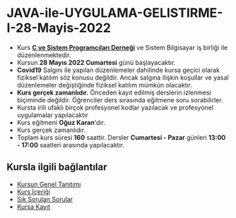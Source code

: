 # JAVA-ile-UYGULAMA-GELISTIRME-I-28-Mayis-2022

+ Kurs [__C ve Sistem Programcıları Derneği__](http://www.csystem.org/) ve Sistem Bilgisayar iş birliği ile düzenlenmektedir.
+ Kursun __28 Mayıs 2022 Cumartesi__ günü başlayacaktır.
+ __Covid19__ Salgını ile yapılan düzenlemeler dahilinde kursa geçici olarak fiziksel katılım söz konusu değildir. Ancak salgına ilişkin koşullar ve yasal düzenlemeler değiştiğinde fiziksel katılım mümkün olacaktır.
+ __Kurs gerçek zamanlıdır.__ Önceden kayıt edilmiş derslerin izlenmesi biçiminde değildir. Öğrenciler ders sırasında eğitmene soru sorabilirler.
+ Kursta irili ufaklı birçok profesyonel kodlar yazılacak ve profesyonel uygulamalar yapılacaktır
+ Kurs eğitmeni __Oğuz Karan__'dır.
+ Kurs gerçek zamanlıdır.
+ Toplam kurs süresi __160__ saattir. Dersler __Cumartesi - Pazar__ günleri __13:00 - 17:00__ saatleri arasında yapılacaktır.

## Kursla ilgili bağlantılar
+ [Kursun Genel Tanıtımı](https://github.com/CSD-1993/JAVA-ile-UYGULAMA-GELISTIRME-I-28-Mayis-2022/blob/main/kurs_tanitimi.md)
+ [Kurs İçeriği](https://github.com/CSD-1993/JAVA-ile-UYGULAMA-GELISTIRME-I-28-Mayis-2022/blob/main/kurs_icerigi.md)
+ [Sık Sorulan Sorular](https://github.com/CSD-1993/JAVA-ile-UYGULAMA-GELISTIRME-I-28-Mayis-2022/blob/main/sss.md)
+ [Kursa Kayıt](https://us02web.zoom.us/meeting/register/tZwvdu-urTorGdwErlOPUkMIjS1B7tsiQZoE)
